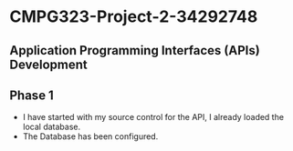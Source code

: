 # CMPG323-Project-2-34292748
## Application Programming Interfaces (APIs) Development
## Phase 1 
- I have started with my source control for the API, I already loaded the local database.
- The Database has been configured.
